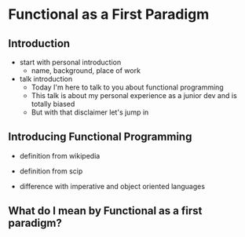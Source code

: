 # Functional as a First Paradigm

## Introduction

  - start with personal introduction
    - name, background, place of work
  - talk introduction
    - Today I'm here to talk to you about functional programming
    - This talk is about my personal experience as a junior dev and is totally biased
    - But with that disclaimer let's jump in

## Introducing Functional Programming

  - definition from wikipedia
  - definition from scip

  - difference with imperative and object oriented languages

## What do I mean by Functional as a first paradigm?


